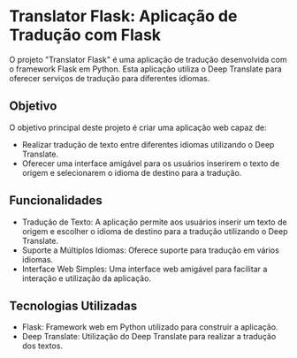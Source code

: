 # Translator Flask: Aplicação de Tradução com Flask
O projeto "Translator Flask" é uma aplicação de tradução desenvolvida com o framework Flask em Python. Esta aplicação utiliza o Deep Translate para oferecer serviços de tradução para diferentes idiomas.

## Objetivo
O objetivo principal deste projeto é criar uma aplicação web capaz de:

- Realizar tradução de texto entre diferentes idiomas utilizando o Deep Translate.
- Oferecer uma interface amigável para os usuários inserirem o texto de origem e selecionarem o idioma de destino para a tradução.
## Funcionalidades
- Tradução de Texto: A aplicação permite aos usuários inserir um texto de origem e escolher o idioma de destino para a tradução utilizando o Deep Translate.
- Suporte a Múltiplos Idiomas: Oferece suporte para tradução em vários idiomas.
- Interface Web Simples: Uma interface web amigável para facilitar a interação e utilização da aplicação.
## Tecnologias Utilizadas
- Flask: Framework web em Python utilizado para construir a aplicação.
- Deep Translate: Utilização do Deep Translate para realizar a tradução dos textos.
